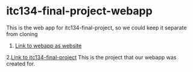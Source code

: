 # itc134-final-project-webapp
This is the web app for itc134-final-project, so we could keep it separate from cloning
1. [Link to webapp as website]( https://illthid.github.io/itc134-final-project-webapp/)

2.[Link to itc134-final-project](https://github.com/Illthid/itc134-final-project)
  This is the project that our webapp was created for.
  
